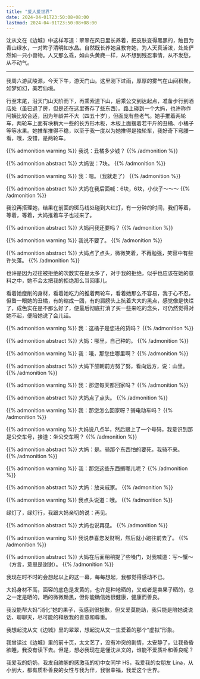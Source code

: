 ```yaml
---
title: "爱人爱世界"
date: 2024-04-01T23:50:08+08:00
lastmod: 2024-04-01T23:50:08+08:00
---
```


沈从文在《边城》中这样写道：翠翠在风日里长养着，把皮肤变得黑黑的，触目为青山绿水，一对眸子清明如水晶。自然既长养她且教育她，为人天真活泼，处处俨然如一只小兽物。人又那么乖，如山头黄麂一样，从不想到残忍事情，从不发愁，从不动气。

<!--more-->

----

我周六游武陵源，今天下午，游天门山。这里刚下过雨，厚厚的雾气在山间积聚，如梦如幻，美若仙境。

行至末尾，沿天门山天阶而下，再乘索道下山，后乘公交到达起点，准备步行到酒店处（虽已退了房，但是还在这里寄存了些东西）。路上碰到一个大妈，也许称作阿姨比较合适，因为年龄并不大（四五十岁），但面庞有些老气。她手推着两轮车，两轮车上面有块稍大一些的长方形木板，木板上面摆着若干斤的丑橘、小橘子等等水果。她推车推得不稳，以至于我一度以为她推得是独轮车，我好奇下弯腰一看，哦，没错，是两轮车。

{{% admonition warning %}}
我说：丑橘多少钱？
{{% /admonition %}}

{{% admonition abstract %}}
大妈说：7块。
{{% /admonition %}}

{{% admonition warning %}}
我：嗯。（我就走了）
{{% /admonition %}}

{{% admonition abstract %}}
大妈在我后面喊：6块，6块，小伙子～～～
{{% /admonition %}}

我没再搭理她，结果在前面的斑马线处碰到大红灯，有一分钟的时间，我们等着，等着，等着，大妈推着车子也过来了。

{{% admonition abstract %}}
大妈问我还要吗？
{{% /admonition %}}

{{% admonition warning %}}
我说不要了。
{{% /admonition %}}

{{% admonition abstract %}}
大妈点了点头，微微笑着，不再勉强，笑容中有些许失落。
{{% /admonition %}}

也许是因为过往被拒绝的次数实在是太多了，对于我的拒绝，似乎也应该在她的意料之中，她不会太把我的拒绝那么当回事儿。

看着她瘦削的身材，看着她吃力的推着两轮车，看着她那么不容易，我于心不忍，但瞥一眼她的丑橘，有的缩成一团，有的肩膀头上抗着大大的黑点，感觉像是快烂了，成色实在是不那么好了，便最后彻底打消了买一些来吃的念头，可仍然觉得对她不起，便陪她说了会儿话。

{{% admonition warning %}}
我：这橘子是您进的货吗？
{{% /admonition %}}

{{% admonition abstract %}}
大妈：哪里，自己种的。
{{% /admonition %}}

{{% admonition warning %}}
我：哦，那您住哪里啊？
{{% /admonition %}}

{{% admonition abstract %}}
大妈下颌朝前方努了努，看向远方，说：山里。
{{% /admonition %}}

{{% admonition warning %}}
我：那您每天都回家吗？
{{% /admonition %}}

{{% admonition abstract %}}
大妈点了点头。
{{% /admonition %}}

{{% admonition warning %}}
我：那您怎么回家呀？骑电动车吗？
{{% /admonition %}}

{{% admonition warning %}}
大妈说八点半，然后跟上了一个号码，我意识到那是公交车号，接道：坐公交车啊？
{{% /admonition %}}

{{% admonition abstract %}}
大妈：是。骑那个东西怕的要死，我骑不来。
{{% /admonition %}}

{{% admonition warning %}}
我：那您这些东西搁哪儿呢？
{{% /admonition %}}

{{% admonition abstract %}}
大妈：放亲戚家。
{{% /admonition %}}

{{% admonition warning %}}
我点头说道：哦。
{{% /admonition %}}

绿灯了，绿灯行，我跟大妈亲切的说：再见。

{{% admonition abstract %}}
大妈也说再见。
{{% /admonition %}}

{{% admonition warning %}}
我说恭喜您发财啊，然后就小跑往前去了。
{{% /admonition %}}

{{% admonition abstract %}}
大妈在后面稍稍提了些嗓门，对我喊道：写～蟹～（方言，意思是谢谢）。
{{% /admonition %}}

我现在时不时的会想起以上的这一幕，每每想起，我都觉得感动不已。

大妈身材不高，面容的底色是发黄的，也许是种地晒的，又或者是卖果子晒的，总之一定是晒的，晒的微微黝黑，但你能确信她很健康，健康而善良。

我没能帮大妈“消化”她的果子，我感到很抱歉，但又爱莫能助，我只能是陪她说说话、聊聊天，尽可能的释放我的善意和尊重。

我想起沈从文《边城》里的翠翠，想起沈从文一生爱着的那个“虚拟”形象。

我曾读过《边城》里的前十页，太文艺了，没有冲突的剧情，太安静了，让我昏昏欲睡，我没有读下去。但是，想必我现在是懂沈从文的，谁能不爱质朴和善良呢？

我爱我的奶奶，我发自肺腑的感激我的初中女同学 HS，我爱我的女朋友 Lina，从小到大，都有质朴善良的女性与我为伴，我很幸福，我爱这个世界。